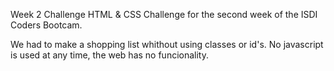 Week 2 Challenge
HTML & CSS
Challenge for the second week of the ISDI Coders Bootcam.

We had to make a shopping list whithout using classes or id's. No javascript is used at any time, the web has no funcionality.
